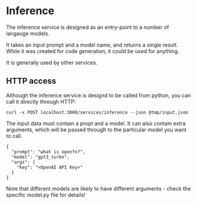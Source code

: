# Inference

The inference service is designed as an entry-point to a number of langauge
models.

It takes an input prompt and a model name, and returns a single result. While it
was created for code generation, it could be used for anything.

It is generally used by other services.

## HTTP access

Although the inference service is designd to be called from python, you can call
it directly through HTTP:

```
curl -x POST localhost:3000/services/inference --json @tmp/input.json
```

The input data must contain a propt and a model. It can also contain extra
arguments, which will be passed through to the particular model you want to
call.

```
{
  "prompt": "what is openfn?",
  "model": "gpt3_turbo",
  "args": {
    "key": "<OpenAI API Key>"
  }
}
```

Note that different models are likely to have different arguments - check the
specific model.py file for details!

